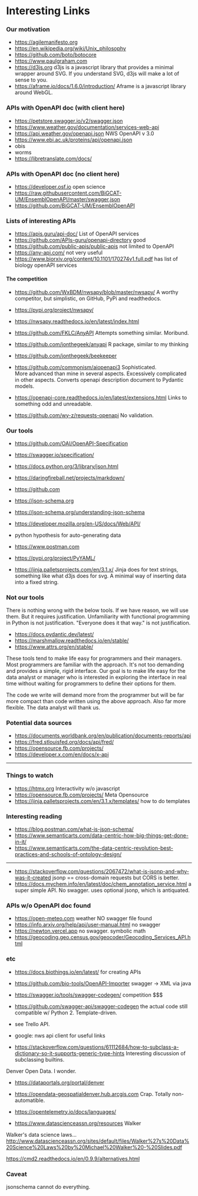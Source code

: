 # Interesting Links


### Our motivation

- https://agilemanifesto.org
- https://en.wikipedia.org/wiki/Unix_philosophy
- https://github.com/boto/botocore
- https://www.paulgraham.com
- https://d3js.org
  d3js is a javascript library that provides a minimal wrapper around SVG.  If
  you understand SVG, d3js will make a lot of sense to you.
- https://aframe.io/docs/1.6.0/introduction/
  Aframe is a javascript library around WebGL.


### APIs with OpenAPI doc  (with client here)

- https://petstore.swagger.io/v2/swagger.json
- https://www.weather.gov/documentation/services-web-api
- https://api.weather.gov/openapi.json NWS   OpenAPI v 3.0
- https://www.ebi.ac.uk/proteins/api/openapi.json
- obis
- worms
- https://libretranslate.com/docs/


### APIs with OpenAPI doc  (no client here)

- https://developer.osf.io  open science
- https://raw.githubusercontent.com/BiGCAT-UM/EnsemblOpenAPI/master/swagger.json
- https://github.com/BiGCAT-UM/EnsemblOpenAPI

### Lists of interesting APIs

- https://apis.guru/api-doc/    List of OpenAPI services
- https://github.com/APIs-guru/openapi-directory   good
- https://github.com/public-apis/public-apis   not limited to OpenAPI
- https://any-api.com/      not very useful
- https://www.biorxiv.org/content/10.1101/170274v1.full.pdf
    has list of biology openAPI services

#### The competition

- https://github.com/WxBDM/nwsapy/blob/master/nwsapy/ 
A worthy competitor, but simplistic,  on GitHub, PyPi and readthedocs.
- https://pypi.org/project/nwsapy/
- https://nwsapy.readthedocs.io/en/latest/index.html

- https://github.com/FKLC/AnyAPI 
Attempts something similar.  Moribund.

- https://github.com/jonthegeek/anyapi 
R package, similar to my thinking
- https://github.com/jonthegeek/beekeeper

- https://github.com/commonism/aiopenapi3 Sophisticated.  
More advanced than mine in several aspects. 
Excessively complicated in other aspects. 
Converts openapi description document to Pydantic models.

- https://openapi-core.readthedocs.io/en/latest/extensions.html 
    Links to something odd and unreadable.

- https://github.com/wy-z/requests-openapi No validation.


### Our tools

- https://github.com/OAI/OpenAPI-Specification
- https://swagger.io/specification/
- https://docs.python.org/3/library/json.html
- https://daringfireball.net/projects/markdown/
- https://github.com
- https://json-schema.org
- https://json-schema.org/understanding-json-schema
- https://developer.mozilla.org/en-US/docs/Web/API/
- python hypothesis for auto-generating data

- https://www.postman.com
- https://pypi.org/project/PyYAML/
- https://jinja.palletsprojects.com/en/3.1.x/
Jinja does for text strings, something like what d3js does for svg.  A minimal
way of inserting data into a fixed string.

### Not our tools

There is nothing wrong with the below tools.  If we have reason, we will use
them.  But it requires justification.  Unfamiliarity with functional programming
in Python is not justification.  "Everyone does it that way." is not
justification.

- https://docs.pydantic.dev/latest/
- https://marshmallow.readthedocs.io/en/stable/
- https://www.attrs.org/en/stable/

These tools tend to make life easy for programmers and their managers.  Most
programmers are familiar with the approach.  It's not too demanding and provides
a simple, rigid interface.  Our goal is to make life easy for the data analyst
or manager who is interested in exploring the interface in real time without
waiting for programmers to define their options for them.

The code we write will demand more from the programmer but will be far more
compact than code written using the above approach.  Also far more flexible.
The data analyst will thank us.


### Potential data sources

- https://documents.worldbank.org/en/publication/documents-reports/api
- https://fred.stlouisfed.org/docs/api/fred/
- https://opensource.fb.com/projects/
- https://developer.x.com/en/docs/x-api

-----------

### Things to watch

- https://htmx.org  Interactivity w/o javascript
- https://opensource.fb.com/projects/ Meta Opensource
- https://jinja.palletsprojects.com/en/3.1.x/templates/
   how to do templates

### Interesting reading

- https://blog.postman.com/what-is-json-schema/
- https://www.semanticarts.com/data-centric-how-big-things-get-done-in-it/
- https://www.semanticarts.com/the-data-centric-revolution-best-practices-and-schools-of-ontology-design/

----------------

- https://stackoverflow.com/questions/2067472/what-is-jsonp-and-why-was-it-created
  jsonp == cross-domain requests
  but CORS is better.
- https://docs.mychem.info/en/latest/doc/chem_annotation_service.html
  a super simple API.  No swagger.
  uses optional jsonp, which is antiquated.


### APIs w/o OpenAPI doc found

- https://open-meteo.com  weather    NO swagger file found
- https://info.arxiv.org/help/api/user-manual.html  no swagger
- https://newton.vercel.app   no swagger.   symbolic math
- https://geocoding.geo.census.gov/geocoder/Geocoding_Services_API.html


### etc

- https://docs.biothings.io/en/latest/  for creating APIs
- https://github.com/bio-tools/OpenAPI-Importer   swagger -> XML via java
- https://swagger.io/tools/swagger-codegen/  competition $$$
- https://github.com/swagger-api/swagger-codegen  the actual code
  still compatible w/ Python 2.
  Template-driven.

- see Trello API.
- google:  nws api client       for useful links

- https://stackoverflow.com/questions/61112684/how-to-subclass-a-dictionary-so-it-supports-generic-type-hints
  Interesting discussion of subclassing builtins.

Denver Open Data.   I wonder.
- https://dataportals.org/portal/denver
- https://opendata-geospatialdenver.hub.arcgis.com
Crap.  Totally non-automatible.

- https://opentelemetry.io/docs/languages/

- https://www.datascienceassn.org/resources Walker

Walker's data science laws...
http://www.datascienceassn.org/sites/default/files/Walker%27s%20Data%20Science%20Laws%20by%20Michael%20Walker%20-%20Slides.pdf

https://cmd2.readthedocs.io/en/0.9.9/alternatives.html

### Caveat

jsonschema cannot do everything.

